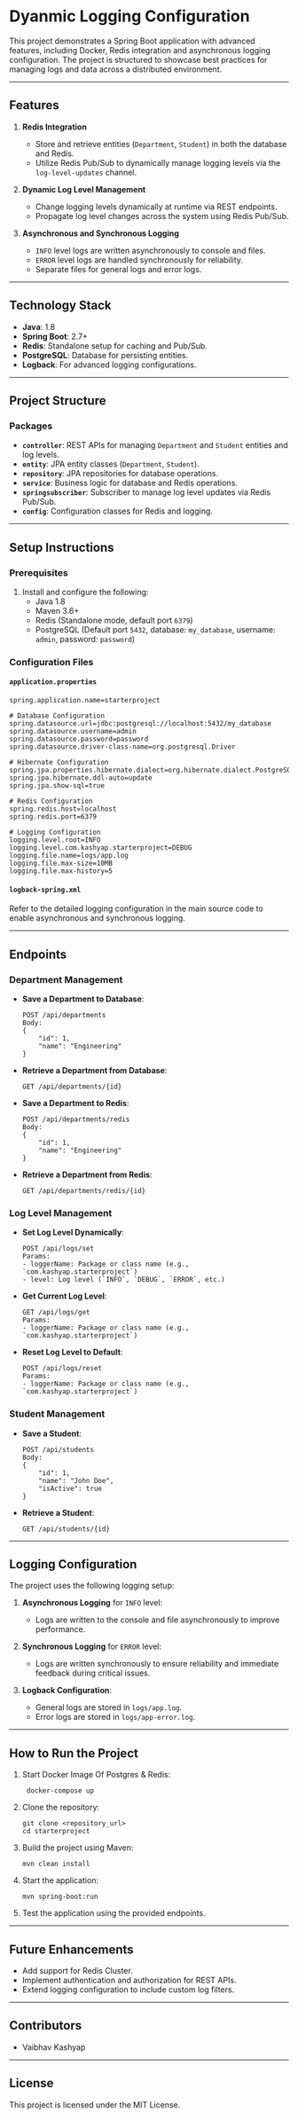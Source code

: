 # Dyanmic Logging Configuration

This project demonstrates a Spring Boot application with advanced features, including Docker, Redis integration and asynchronous logging configuration. The project is structured to showcase best practices for managing logs and data across a distributed environment.

---

## **Features**

1. **Redis Integration**
    - Store and retrieve entities (`Department`, `Student`) in both the database and Redis.
    - Utilize Redis Pub/Sub to dynamically manage logging levels via the `log-level-updates` channel.

2. **Dynamic Log Level Management**
    - Change logging levels dynamically at runtime via REST endpoints.
    - Propagate log level changes across the system using Redis Pub/Sub.

3. **Asynchronous and Synchronous Logging**
    - `INFO` level logs are written asynchronously to console and files.
    - `ERROR` level logs are handled synchronously for reliability.
    - Separate files for general logs and error logs.

---

## **Technology Stack**

- **Java**: 1.8
- **Spring Boot**: 2.7+
- **Redis**: Standalone setup for caching and Pub/Sub.
- **PostgreSQL**: Database for persisting entities.
- **Logback**: For advanced logging configurations.

---

## **Project Structure**

### **Packages**
- **`controller`**: REST APIs for managing `Department` and `Student` entities and log levels.
- **`entity`**: JPA entity classes (`Department`, `Student`).
- **`repository`**: JPA repositories for database operations.
- **`service`**: Business logic for database and Redis operations.
- **`springsubscriber`**: Subscriber to manage log level updates via Redis Pub/Sub.
- **`config`**: Configuration classes for Redis and logging.

---

## **Setup Instructions**

### **Prerequisites**
1. Install and configure the following:
    - Java 1.8
    - Maven 3.6+
    - Redis (Standalone mode, default port `6379`)
    - PostgreSQL (Default port `5432`, database: `my_database`, username: `admin`, password: `password`)

### **Configuration Files**

#### **`application.properties`**
```properties
spring.application.name=starterproject

# Database Configuration
spring.datasource.url=jdbc:postgresql://localhost:5432/my_database
spring.datasource.username=admin
spring.datasource.password=password
spring.datasource.driver-class-name=org.postgresql.Driver

# Hibernate Configuration
spring.jpa.properties.hibernate.dialect=org.hibernate.dialect.PostgreSQLDialect
spring.jpa.hibernate.ddl-auto=update
spring.jpa.show-sql=true

# Redis Configuration
spring.redis.host=localhost
spring.redis.port=6379

# Logging Configuration
logging.level.root=INFO
logging.level.com.kashyap.starterproject=DEBUG
logging.file.name=logs/app.log
logging.file.max-size=10MB
logging.file.max-history=5
```

#### **`logback-spring.xml`**
Refer to the detailed logging configuration in the main source code to enable asynchronous and synchronous logging.

---

## **Endpoints**

### **Department Management**

- **Save a Department to Database**:
  ```
  POST /api/departments
  Body:
  {
      "id": 1,
      "name": "Engineering"
  }
  ```

- **Retrieve a Department from Database**:
  ```
  GET /api/departments/{id}
  ```

- **Save a Department to Redis**:
  ```
  POST /api/departments/redis
  Body:
  {
      "id": 1,
      "name": "Engineering"
  }
  ```

- **Retrieve a Department from Redis**:
  ```
  GET /api/departments/redis/{id}
  ```

### **Log Level Management**

- **Set Log Level Dynamically**:
  ```
  POST /api/logs/set
  Params:
  - loggerName: Package or class name (e.g., `com.kashyap.starterproject`)
  - level: Log level (`INFO`, `DEBUG`, `ERROR`, etc.)
  ```

- **Get Current Log Level**:
  ```
  GET /api/logs/get
  Params:
  - loggerName: Package or class name (e.g., `com.kashyap.starterproject`)
  ```

- **Reset Log Level to Default**:
  ```
  POST /api/logs/reset
  Params:
  - loggerName: Package or class name (e.g., `com.kashyap.starterproject`)
  ```

### **Student Management**

- **Save a Student**:
  ```
  POST /api/students
  Body:
  {
      "id": 1,
      "name": "John Doe",
      "isActive": true
  }
  ```

- **Retrieve a Student**:
  ```
  GET /api/students/{id}
  ```

---

## **Logging Configuration**

The project uses the following logging setup:

1. **Asynchronous Logging** for `INFO` level:
    - Logs are written to the console and file asynchronously to improve performance.

2. **Synchronous Logging** for `ERROR` level:
    - Logs are written synchronously to ensure reliability and immediate feedback during critical issues.

3. **Logback Configuration**:
    - General logs are stored in `logs/app.log`.
    - Error logs are stored in `logs/app-error.log`.

---

## **How to Run the Project**

1. Start Docker Image Of Postgres & Redis:
   ```
    docker-compose up
   ```

2. Clone the repository:
   ```
   git clone <repository_url>
   cd starterproject
   ```

3. Build the project using Maven:
   ```
   mvn clean install
   ```

4. Start the application:
   ```
   mvn spring-boot:run
   ```

5. Test the application using the provided endpoints.

---

## **Future Enhancements**

- Add support for Redis Cluster.
- Implement authentication and authorization for REST APIs.
- Extend logging configuration to include custom log filters.

---

## **Contributors**

- Vaibhav Kashyap

---

## **License**

This project is licensed under the MIT License.
